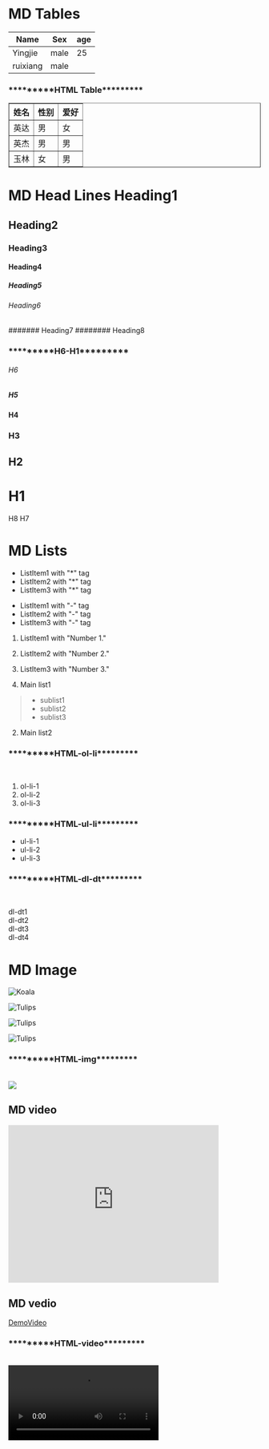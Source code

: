 # MD Tables 
  Name   |   Sex   | age 
  -------|---------|------ 
  Yingjie| male    | 25 
  ruixiang| male   | 
  
  <h3>*********HTML Table*********</h3>
<table border="1" style="border-collapse:collapse">
    <tr>
        <th>姓名</th>
        <th>性别</th>
        <th>爱好</th>
    </tr>
    <tr>
        <td>英达</td>
        <td>男</td>
        <td>女</td>
    </tr>
     <tr>
        <td>英杰</td>
        <td>男</td>
        <td>男</td>
    </tr>
     <tr>
        <td>玉林</td>
        <td>女</td>
        <td>男</td>
    </tr>
</table>

# MD Head Lines Heading1 
  ## Heading2 
  ### Heading3 
  #### Heading4 
  ##### Heading5 
  ###### Heading6 
  ####### Heading7 
  ######## Heading8 
  
  <h3>*********H6-H1*********</h3>

<h6>H6</h6>
<h5>H5</h5>
<h4>H4</h4>
<h3>H3</h3>
<h2>H2</h2>
<h1>H1</h1>
<h8>H8</h8>
<h7>H7</h7>

# MD Lists 
  * ListItem1 with "\*" tag 
  * ListItem2 with "\*" tag 
  * ListItem3 with "\*" tag 
   
  - ListItem1 with "\-" tag 
  - ListItem2 with "\-" tag 
  - ListItem3 with "\-" tag 
   
  1. ListItem1 with "Number 1."  
  2. ListItem2 with "Number 2."  
  3. ListItem3 with "Number 3."  
   
  1. Main list1 
  > * sublist1 
  > * sublist2 
  > * sublist3 
  2. Main list2 
  
  <h3>*********HTML-ol-li*********</h3><br />
<ol>
   <li>ol-li-1</li>
   <li>ol-li-2</li>
   <li>ol-li-3</li>
</ol>
<h3>*********HTML-ul-li*********</h3>
<ul>
   <li>ul-li-1</li>
   <li>ul-li-2</li>
   <li>ul-li-3</li>
</ul>
<h3>*********HTML-dl-dt*********</h3><br />
<dl>
    <dt>dl-dt1</dt>
    <dt>dl-dt2</dt>
    <dt>dl-dt3</dt>
    <dt>dl-dt4</dt>
</dl>


# MD Image 
 
  ![Koala](Images\Koala.jpg) 
   
  ![Tulips](Images\Tulips.gif) 
   
  ![Tulips](Images\Tulips.png) 
   
  ![Tulips](Images\Tulips.jpeg) 
<h3>*********HTML-img*********</h3><br />
<img src="Images\Koala.jpg" /><br />

## MD video 

  <iframe width="420" height="315" src="https://www.youtube.com/embed/iyT1uILEI2U" frameborder="0" allowfullscreen></iframe> 
   
  ## MD vedio 
  [DemoVideo](https://sec.ch9.ms/ch9/4ce4/817a99cc-24da-4689-83a8-bd5aa1c54ce4/VSToolboxContainers_high.mp4) 

  <h3>*********HTML-video*********</h3><br />
<video src="https://www.youtube.com/embed/iyT1uILEI2U" controls="controls">
您的浏览器不支持 video 标签。
</video><br />

   
